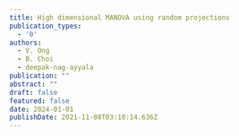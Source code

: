```yaml
---
title: High dimensional MANOVA using random projections
publication_types:
  - '0'
authors:
  - V. Ong
  - B. Choi
  - deepak-nag-ayyala
publication: ""
abstract: ""
draft: false
featured: false
date: 2024-01-01
publishDate: 2021-11-08T03:10:14.636Z
---
```

